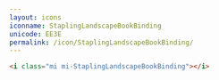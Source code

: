 ```yaml
---
layout: icons
iconname: StaplingLandscapeBookBinding
unicode: EE3E
permalink: /icon/StaplingLandscapeBookBinding/
---
```


``` html
<i class="mi mi-StaplingLandscapeBookBinding"></i>
```
